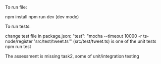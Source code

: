 To run file:

npm install
npm run dev (dev mode)

To run tests:

change test file in package.json:
"test": "mocha --timeout 10000 -r ts-node/register 'src/test/tweet.ts'" (src/test/tweet.ts) is one of the unit tests
npm run test

The assessment is missing task2, some of unit/integration testing
